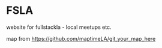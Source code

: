 # FSLA
website for fullstackla - local meetups etc.

map from https://github.com/maptimeLA/git_your_map_here
